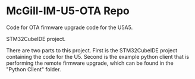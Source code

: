 # McGill-IM-U5-OTA Repo

Code for OTA firmware upgrade code for the U5A5.

STM32CubeIDE project.

There are two parts to this project. First is the STM32CubeIDE project containing
the code for the U5. Second is the example python client that is performing
the remote firmware upgrade, which can be found in the "Python Client" folder.